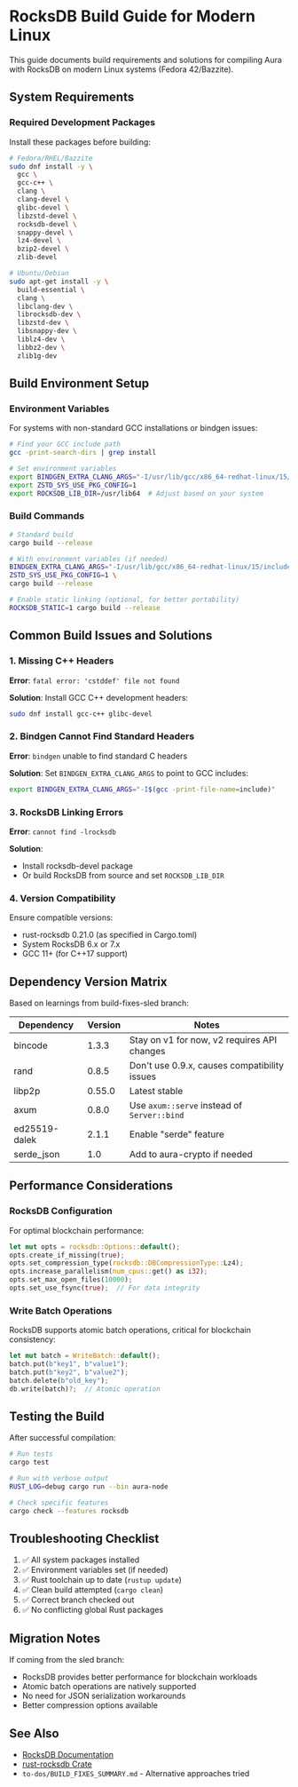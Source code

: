 # RocksDB Build Guide for Modern Linux

This guide documents build requirements and solutions for compiling Aura with RocksDB on modern Linux systems (Fedora 42/Bazzite).

## System Requirements

### Required Development Packages

Install these packages before building:

```bash
# Fedora/RHEL/Bazzite
sudo dnf install -y \
  gcc \
  gcc-c++ \
  clang \
  clang-devel \
  glibc-devel \
  libzstd-devel \
  rocksdb-devel \
  snappy-devel \
  lz4-devel \
  bzip2-devel \
  zlib-devel

# Ubuntu/Debian
sudo apt-get install -y \
  build-essential \
  clang \
  libclang-dev \
  librocksdb-dev \
  libzstd-dev \
  libsnappy-dev \
  liblz4-dev \
  libbz2-dev \
  zlib1g-dev
```

## Build Environment Setup

### Environment Variables

For systems with non-standard GCC installations or bindgen issues:

```bash
# Find your GCC include path
gcc -print-search-dirs | grep install

# Set environment variables
export BINDGEN_EXTRA_CLANG_ARGS="-I/usr/lib/gcc/x86_64-redhat-linux/15/include"
export ZSTD_SYS_USE_PKG_CONFIG=1
export ROCKSDB_LIB_DIR=/usr/lib64  # Adjust based on your system
```

### Build Commands

```bash
# Standard build
cargo build --release

# With environment variables (if needed)
BINDGEN_EXTRA_CLANG_ARGS="-I/usr/lib/gcc/x86_64-redhat-linux/15/include" \
ZSTD_SYS_USE_PKG_CONFIG=1 \
cargo build --release

# Enable static linking (optional, for better portability)
ROCKSDB_STATIC=1 cargo build --release
```

## Common Build Issues and Solutions

### 1. Missing C++ Headers

**Error**: `fatal error: 'cstddef' file not found`

**Solution**: Install GCC C++ development headers:
```bash
sudo dnf install gcc-c++ glibc-devel
```

### 2. Bindgen Cannot Find Standard Headers

**Error**: `bindgen` unable to find standard C headers

**Solution**: Set `BINDGEN_EXTRA_CLANG_ARGS` to point to GCC includes:
```bash
export BINDGEN_EXTRA_CLANG_ARGS="-I$(gcc -print-file-name=include)"
```

### 3. RocksDB Linking Errors

**Error**: `cannot find -lrocksdb`

**Solution**: 
- Install rocksdb-devel package
- Or build RocksDB from source and set `ROCKSDB_LIB_DIR`

### 4. Version Compatibility

Ensure compatible versions:
- rust-rocksdb 0.21.0 (as specified in Cargo.toml)
- System RocksDB 6.x or 7.x
- GCC 11+ (for C++17 support)

## Dependency Version Matrix

Based on learnings from build-fixes-sled branch:

| Dependency | Version | Notes |
|------------|---------|-------|
| bincode | 1.3.3 | Stay on v1 for now, v2 requires API changes |
| rand | 0.8.5 | Don't use 0.9.x, causes compatibility issues |
| libp2p | 0.55.0 | Latest stable |
| axum | 0.8.0 | Use `axum::serve` instead of `Server::bind` |
| ed25519-dalek | 2.1.1 | Enable "serde" feature |
| serde_json | 1.0 | Add to aura-crypto if needed |

## Performance Considerations

### RocksDB Configuration

For optimal blockchain performance:

```rust
let mut opts = rocksdb::Options::default();
opts.create_if_missing(true);
opts.set_compression_type(rocksdb::DBCompressionType::Lz4);
opts.increase_parallelism(num_cpus::get() as i32);
opts.set_max_open_files(10000);
opts.set_use_fsync(true);  // For data integrity
```

### Write Batch Operations

RocksDB supports atomic batch operations, critical for blockchain consistency:

```rust
let mut batch = WriteBatch::default();
batch.put(b"key1", b"value1");
batch.put(b"key2", b"value2");
batch.delete(b"old_key");
db.write(batch)?;  // Atomic operation
```

## Testing the Build

After successful compilation:

```bash
# Run tests
cargo test

# Run with verbose output
RUST_LOG=debug cargo run --bin aura-node

# Check specific features
cargo check --features rocksdb
```

## Troubleshooting Checklist

1. ✅ All system packages installed
2. ✅ Environment variables set (if needed)
3. ✅ Rust toolchain up to date (`rustup update`)
4. ✅ Clean build attempted (`cargo clean`)
5. ✅ Correct branch checked out
6. ✅ No conflicting global Rust packages

## Migration Notes

If coming from the sled branch:
- RocksDB provides better performance for blockchain workloads
- Atomic batch operations are natively supported
- No need for JSON serialization workarounds
- Better compression options available

## See Also

- [RocksDB Documentation](https://rocksdb.org/)
- [rust-rocksdb Crate](https://crates.io/crates/rocksdb)
- `to-dos/BUILD_FIXES_SUMMARY.md` - Alternative approaches tried